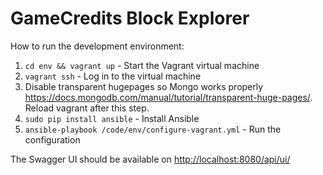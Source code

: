 # GameCredits Block Explorer

How to run the development environment:

1. `cd env && vagrant up` - Start the Vagrant virtual machine
2. `vagrant ssh` - Log in to the virtual machine
3. Disable transparent hugepages so Mongo works properly https://docs.mongodb.com/manual/tutorial/transparent-huge-pages/. Reload vagrant after this step.
3. `sudo pip install ansible` - Install Ansible
4. `ansible-playbook /code/env/configure-vagrant.yml` - Run the configuration

The Swagger UI should be available on [http://localhost:8080/api/ui/](http://127.0.0.1:8080/api/ui/)